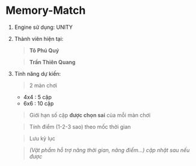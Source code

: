 # Memory-Match
1. Engine sử dụng: UNITY
2. Thành viên hiện tại:
   > **Tô Phú Quý**
   
   > **Trần Thiên Quang**
3. Tính năng dự kiến:
   > 2 màn chơi
     - 4x4 : 5 cặp
     - 6x6 : 10 cặp
       
   > Giới hạn số cặp **được chọn sai** của mỗi màn chơi
   
   > Tính điểm (1-2-3 sao) theo mốc thời gian
   
   > Lưu kỷ lục
   
   > *(Vật phẩm hỗ trợ nâng thời gian, nâng điểm...) cập nhật sau nếu được* 
